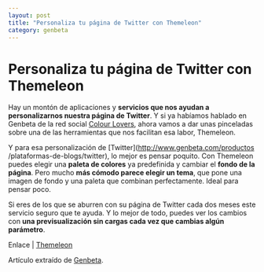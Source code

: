 ```yaml
---
layout: post
title: "Personaliza tu página de Twitter con Themeleon"
category: genbeta
---
```


# Personaliza tu página de Twitter con Themeleon

Hay un montón de aplicaciones y **servicios que nos ayudan a personalizarnos
nuestra página de Twitter**. Y si ya habíamos hablado en Genbeta de la red
social [Colour Lovers](http://www.colourlovers.com/), ahora vamos a dar unas
pinceladas sobre una de las herramientas que nos facilitan esa labor,
Themeleon.

Y para esa personalización de [Twitter](http://www.genbeta.com/productos
/plataformas-de-blogs/twitter), lo mejor es pensar poquito. Con Themeleon
puedes elegir una **paleta de colores** ya predefinida y cambiar el **fondo de
la página**. Pero mucho **más cómodo parece elegir un tema**, que pone una
imagen de fondo y una paleta que combinan perfectamente. Ideal para pensar
poco.

Si eres de los que se aburren con su página de Twitter cada dos meses este
servicio seguro que te ayuda. Y lo mejor de todo, puedes ver los cambios con
**una previsualización sin cargas cada vez que cambias algún parámetro**.

Enlace | [Themeleon](http://www.colourlovers.com/themeleon/twitter)

Artículo extraído de [Genbeta](http://www.genbeta.com).